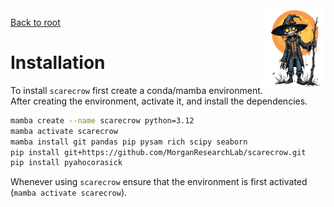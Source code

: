 <img style="float:right;width:100px;" src="../img/scarecrow.png" alt="scarecrow"/>

[Back to root](root.md)

# Installation

To install `scarecrow` first create a conda/mamba environment. After creating the environment, activate it, and install the dependencies.

```bash
mamba create --name scarecrow python=3.12
mamba activate scarecrow
mamba install git pandas pip pysam rich scipy seaborn
pip install git+https://github.com/MorganResearchLab/scarecrow.git
pip install pyahocorasick
```

Whenever using `scarecrow` ensure that the environment is first activated (`mamba activate scarecrow`).